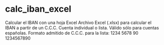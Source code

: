 # calc_iban_excel
Calcular el IBAN con una hoja Excel
Archivo Excel (.xlsx) para calcular el IBAN a partir de un C.C.C. 
Cuenta individual o lista. 
Válido sólo para cuentas españolas. 
Formato admitido de C.C.C. para la lista: 1234 5678 90 1234567890
